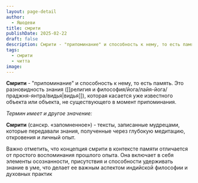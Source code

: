 ```yaml
---
layout: page-detail
author:
  - Яшодеви
title: смрити
publishDate: 2025-02-22
draft: false
description: Смрити - "припоминание" и способность к нему, то есть память. Это разновидность знания (видья), которая касается уже известного объекта или объекта, не существующего в момент припоминания.
tags:
  - смрити
  - читта
image:
---
```

**Смрити** - "припоминание" и способность к нему, то есть память. Это разновидность знания ([[религия и философия/йога/лайя-йога/праджня-янтра/видья|видья]]), которая касается уже известного объекта или объекта, не существующего в момент припоминания.

*Термин имеет и другое значение:*

**Смрити** (санскр. «запомненное») - тексты, записанные мудрецами, которые передавали знания, полученные через глубокую медитацию, откровения и личный опыт. 

Важно отметить, что концепция смрити в контексте памяти отличается от простого воспоминания прошлого опыта. Она включает в себя элементы осознанности, присутствия и способности удерживать знание в уме, что делает ее важным аспектом индийской философии и духовных практик